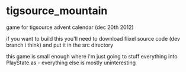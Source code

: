 tigsource_mountain
==================

game for tigsource advent calendar (dec 20th 2012)


if you want to build this you'll need to download flixel source code (dev branch i think) and put it in the src directory

this game is small enough where i'm just going to stuff everything into PlayState.as - everything else is mostly uninteresting
